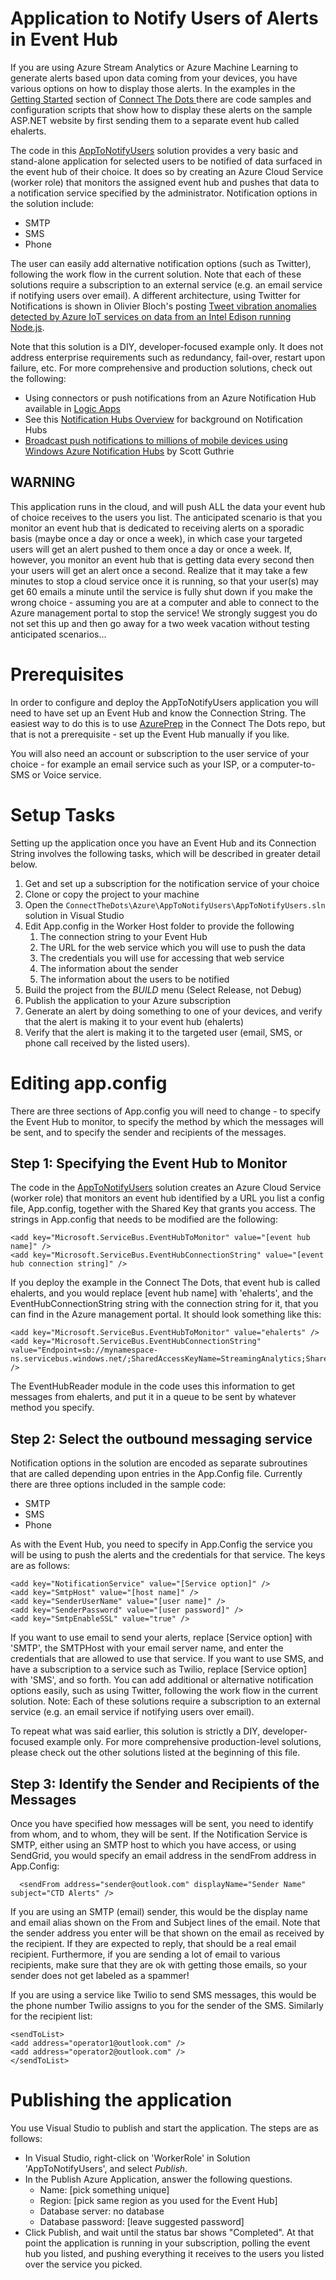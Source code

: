 # Application to Notify Users of Alerts in Event Hub #

If you are using Azure Stream Analytics or Azure Machine Learning to generate alerts based upon data coming from your devices, you have various options on how to display those alerts. In the examples in the [Getting Started](https://github.com/Azure/connectthedots/blob/master/GettingStarted.md ) section of [Connect The Dots ](https://github.com/Azure/connectthedots ) there are code samples and configuration scripts that show how to display these alerts on the sample ASP.NET website by first sending them to a separate event hub called ehalerts. 

The code in this [AppToNotifyUsers](https://github.com/Azure/connectthedots/tree/master/Azure/AppToNotifyUsers) solution provides a very basic and stand-alone application for selected users to be notified of data surfaced in the event hub of their choice. It does so by creating an Azure Cloud Service (worker role) that monitors the assigned event hub and pushes that data to a notification service specified by the administrator. Notification options in the solution include:

- SMTP
- SMS
- Phone

The user can easily add alternative notification options (such as Twitter), following the work flow in the current solution. Note that each of these solutions require a subscription to an external service (e.g. an email service if notifying users over email). A different architecture, using Twitter for Notifications is shown in Olivier Bloch's posting [Tweet vibration anomalies detected by Azure IoT services on data from an Intel Edison running Node.js](https://azure.microsoft.com/en-us/documentation/samples/iot-hub-nodejs-intel-edison-vibration-anomaly-detection/). 

Note that this solution is a DIY, developer-focused example only. It does not address enterprise requirements such as redundancy, fail-over, restart upon failure, etc. For more comprehensive and production solutions, check out the following:

* Using connectors or push notifications from an Azure Notification Hub available in [Logic Apps](https://azure.microsoft.com/en-us/documentation/articles/app-service-logic-connectors-list) 
* See this [Notification Hubs Overview](https://msdn.microsoft.com/library/azure/jj927170.aspx) for background on Notification Hubs 
* [Broadcast push notifications to millions of mobile devices using Windows Azure Notification Hubs](http://weblogs.asp.net/scottgu/broadcast-push-notifications-to-millions-of-mobile-devices-using-windows-azure-notification-hubs) by Scott Guthrie 


## WARNING ##

This application runs in the cloud, and will push ALL the data your event hub of choice receives to the users you list. The anticipated scenario is that you monitor an event hub that is dedicated to receiving alerts on a sporadic basis (maybe once a day or once a week), in which case your targeted users will get an alert pushed to them once a day or once a week. If, however, you monitor an event hub that is getting data every second then your users will get an alert once a second. Realize that it may take a few minutes to stop a cloud service once it is running, so that your user(s) may get 60 emails a minute until the service is fully shut down if you make the wrong choice - assuming you are at a computer and able to connect to the Azure management portal to stop the service! We strongly suggest you do not set this up and then go away for a two week vacation without testing anticipated scenarios...


# Prerequisites #

In order to configure and deploy the AppToNotifyUsers application you will need to have set up an Event Hub and know the Connection String. The easiest way to do this is to use [AzurePrep](https://github.com/Azure/connectthedots/tree/master/Azure/AzurePrep ) in the Connect The Dots repo, but that is not a prerequisite - set up the Event Hub manually if you like.

You will also need an account or subscription to the user service of your choice - for example an email service such as your ISP, or a computer-to-SMS or Voice service.

# Setup Tasks #

Setting up the application once you have an Event Hub and its Connection String involves the following tasks, which will be described in greater detail below.

1. Get and set up a subscription for the notification service of your choice
2. Clone or copy the project to your machine 
2. Open the `ConnectTheDots\Azure\AppToNotifyUsers\AppToNotifyUsers.sln` solution in Visual Studio
3. Edit App.config in the Worker Host folder to provide the following
	1. The connection string to your Event Hub
	2. The URL for the web service which you will use to push the data
	3. The credentials you will use for accessing that web service
	4. The information about the sender
	5. The information about the users to be notified
4. Build the project from the *BUILD* menu (Select Release, not Debug)
5. Publish the application to your Azure subscription
6. Generate an alert by doing something to one of your devices, and verify that the alert is making it to your event hub (ehalerts)
7. Verify that the alert is making it to the targeted user (email, SMS, or phone call received by the listed users).


# Editing app.config #

There are three sections of App.config you will need to change - to specify the Event Hub to monitor, to specify the method by which the messages will be sent, and to specify the sender and recipients of the messages.

## Step 1: Specifying the Event Hub to Monitor ##
The code in the [AppToNotifyUsers](https://github.com/Azure/connectthedots/tree/master/Azure/AppToNotifyUsers) solution creates an Azure Cloud Service (worker role) that monitors an event hub identified by a URL you list a config file, App.config, together with the Shared Key that grants you access. The strings in App.config that needs to be modified are the following:
```
<add key="Microsoft.ServiceBus.EventHubToMonitor" value="[event hub name]" />
<add key="Microsoft.ServiceBus.EventHubConnectionString" value="[event hub connection string]" />
```
If you deploy the example in the Connect The Dots, that event hub is called ehalerts, and you would replace [event hub name] with 'ehalerts', and the EventHubConnectionString string with the connection string for it, that you can find in the Azure management portal. It should look something like this:

``` 
<add key="Microsoft.ServiceBus.EventHubToMonitor" value="ehalerts" />
<add key="Microsoft.ServiceBus.EventHubConnectionString" value="Endpoint=sb://mynamespace-ns.servicebus.windows.net/;SharedAccessKeyName=StreamingAnalytics;SharedAccessKey=X4a22abcXiRnA3dhBbzu0oHml3a6aLbTNuffrHJ0vHY=" />
```
The EventHubReader module in the code uses this information to get messages from ehalerts, and put it in a queue to be sent by whatever method you specify.

## Step 2: Select the outbound messaging service ##
Notification options in the solution are encoded as separate subroutines that are called depending upon entries in the App.Config file. Currently there are three options included in the sample code:

* SMTP 
* SMS 
* Phone 

As with the Event Hub, you need to specify in App.Config the service you will be using to push the alerts and the credentials for that service. The keys are as follows:
``` 
<add key="NotificationService" value="[Service option]" />
<add key="SmtpHost" value="[host name]" />
<add key="SenderUserName" value="[user name]" />
<add key="SenderPassword" value="[user password]" />
<add key="SmtpEnableSSL" value="true" />
```
If you want to use email to send your alerts, replace [Service option] with 'SMTP', the SMTPHost with your email server name, and enter the credentials that are allowed to use that service. If you want to use SMS, and have a subscription to a service such as Twilio, replace [Service option] with 'SMS', and so forth.  You can add additional or alternative notification options easily, such as using Twitter, following the work flow in the current solution. Note: Each of these solutions require a subscription to an external service (e.g. an email service if notifying users over email).

To repeat what was said earlier, this solution is strictly a DIY, developer-focused example only. For more comprehensive production-level solutions, please check out the other solutions listed at the beginning of this file.
## Step 3: Identify the Sender and Recipients of the Messages ##
Once you have specified how messages will be sent, you need to identify from whom, and to whom, they will be sent. If the Notification Service is SMTP, either using an SMTP host to which you have access, or using SendGrid, you would specify an email address in the sendFrom address in App.Config:
```
  <sendFrom address="sender@outlook.com" displayName="Sender Name" subject="CTD Alerts" />
```	
If you are using an SMTP (email) sender, this would be the display name and email alias shown on the From and Subject lines of the email. Note that the sender address you enter will be that shown on the email as received by the recipient.  If they are expected to reply, that should be a real email recipient. Furthermore, if you are sending a lot of email to various recipients, make sure that they are ok with getting those emails, so your sender does not get labeled as a spammer! 

If you are using a service like Twilio to send SMS messages, this would be the phone number Twilio assigns to you for the sender of the SMS.  Similarly for the recipient list:
```
<sendToList>
<add address="operator1@outlook.com" />
<add address="operator2@outlook.com" />
</sendToList>
```



# Publishing the application #
You use Visual Studio to publish and start the application. The steps are as follows: 
* In Visual Studio, right-click on 'WorkerRole' in Solution 'AppToNotifyUsers', and select *Publish*.
* In the Publish Azure Application, answer the following questions. 
    * Name: [pick something unique]
    * Region: [pick same region as you used for the Event Hub]
    * Database server: no database
    * Database password: [leave suggested password]
* Click Publish, and wait until the status bar shows "Completed". At that point the application is running in your subscription, polling the event hub you listed, and pushing everything it receives to the users you listed over the service you picked.
